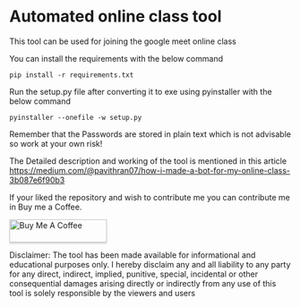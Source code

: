 # Automated online class tool
This tool can be used for joining the google meet online class

You can install the requirements with the below command

```
pip install -r requirements.txt
```

Run the setup.py file after converting it to exe using pyinstaller with the below command

```
pyinstaller --onefile -w setup.py
```

Remember that the Passwords are stored in plain text which is not advisable so work at your own risk!

The Detailed description and working of the tool is mentioned in this article
https://medium.com/@pavithran07/how-i-made-a-bot-for-my-online-class-3b087e6f90b3

If your liked the repository and wish to contribute me you can contribute me in Buy me a Coffee.


<a href="https://www.buymeacoffee.com/pavithran" target="_blank"><img src="https://www.buymeacoffee.com/assets/img/custom_images/orange_img.png" alt="Buy Me A Coffee" style="height: 41px !important;width: 174px !important;box-shadow: 0px 3px 2px 0px rgba(190, 190, 190, 0.5) !important;-webkit-box-shadow: 0px 3px 2px 0px rgba(190, 190, 190, 0.5) !important;" ></a>

Disclaimer: The tool has been made available for informational and educational purposes only. I hereby disclaim any and all liability to any party for any direct, indirect, implied, punitive, special, incidental or other consequential damages arising directly or indirectly from any use of this tool is solely responsible by the viewers and users
